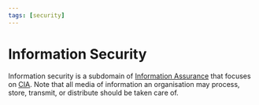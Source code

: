 ```yaml
---
tags: [security]
---
```


# Information Security

Information security is a subdomain of [Information Assurance](202408141942.md)
that focuses on [CIA](202408141947.md). Note that all media of information an organisation may
process, store, transmit, or distribute should be taken care of.
